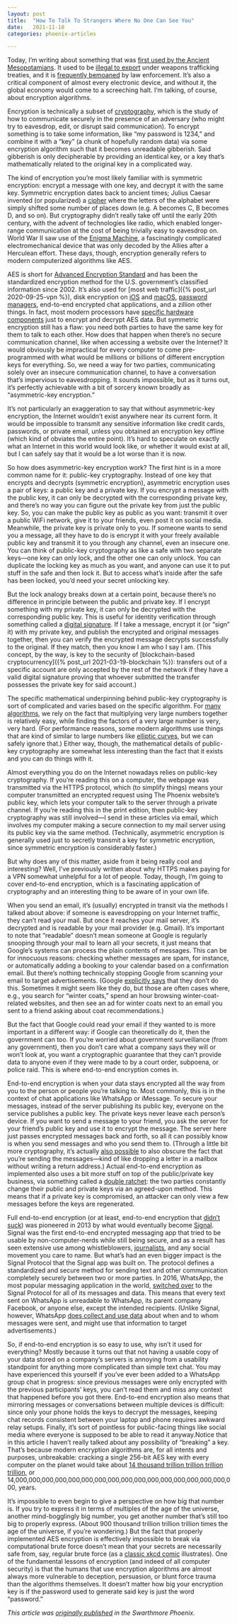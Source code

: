 ```yaml
---
layout: post
title:  "How To Talk To Strangers Where No One Can See You"
date:   2021-11-18
categories: phoenix-articles

---
```


Today, I’m writing about something that was [first used by the Ancient Mesopotamians](https://academy.binance.com/en/articles/history-of-cryptography). It used to be [illegal to export](https://archive.epic.org/crypto/export_controls/itar.html) under weapons trafficking treaties, and it is [frequently bemoaned](https://9to5mac.com/2021/09/13/london-police-chief-attacks-encryption/) by law enforcement. It’s also a critical component of almost every electronic device, and without it, the global economy would come to a screeching halt. I’m talking, of course, about encryption algorithms.

Encryption is technically a subset of [cryptography](https://en.wikipedia.org/wiki/Cryptography), which is the study of how to communicate securely in the presence of an adversary (who might try to eavesdrop, edit, or disrupt said communication). To encrypt something is to take some information, like “my password is 1234,” and combine it with a “key” (a chunk of hopefully random data) via some encryption algorithm such that it becomes unreadable gibberish. Said gibberish is only decipherable by providing an identical key, or a key that’s mathematically related to the original key in a complicated way.

The kind of encryption you’re most likely familiar with is symmetric encryption: encrypt a message with one key, and decrypt it with the same key. Symmetric encryption dates back to ancient times; Julius Caesar invented (or popularized) a [cipher](https://en.wikipedia.org/wiki/Caesar_cipher) where the letters of the alphabet were simply shifted some number of places down (e.g. A becomes C, B becomes D, and so on). But cryptography didn’t really take off until the early 20th century, with the advent of technologies like radio, which enabled longer-range communication at the cost of being trivially easy to eavesdrop on. World War II saw use of the [Enigma Machine](https://en.wikipedia.org/wiki/Enigma_machine#Electrical_pathway), a fascinatingly complicated electromechanical device that was only decoded by the Allies after a Herculean effort. These days, though, encryption generally refers to modern computerized algorithms like AES. 

AES is short for [Advanced Encryption Standard](https://en.wikipedia.org/wiki/Advanced_Encryption_Standard) and has been the standardized encryption method for the U.S. government’s classified information since 2002. It’s also used for [most web traffic]({% post_url 2020-09-25-vpn %}), disk encryption on [iOS](https://support.apple.com/guide/security/data-protection-overview-secf6276da8a/web) and [macOS](https://support.apple.com/guide/security/volume-encryption-with-filevault-sec4c6dc1b6e/web), [password managers](https://support.1password.com/1password-security/), end-to-end encrypted chat applications, and a zillion other things. In fact, most modern processors have [specific hardware components](https://www.intel.com/content/dam/doc/white-paper/advanced-encryption-standard-new-instructions-set-paper.pdf) just to encrypt and decrypt AES data. But symmetric encryption still has a flaw: you need both parties to have the same key for them to talk to each other. How does that happen when there’s no secure communication channel, like when accessing a website over the Internet? It would obviously be impractical for every computer to come pre-programmed with what would be millions or billions of different encryption keys for everything. So, we need a way for two parties, communicating solely over an insecure communication channel, to have a conversation that’s impervious to eavesdropping. It sounds impossible, but as it turns out, it’s perfectly achievable with a bit of sorcery known broadly as “asymmetric-key encryption.”

It’s not particularly an exaggeration to say that without asymmetric-key encryption, the Internet wouldn’t exist anywhere near its current form. It would be impossible to transmit any sensitive information like credit cards, passwords, or private email, unless you obtained an encryption key offline (which kind of obviates the entire point). It’s hard to speculate on exactly what an Internet in this world would look like, or whether it would exist at all, but I can safely say that it would be a lot worse than it is now.

So how does asymmetric-key encryption work? The first hint is in a more common name for it: public-key cryptography. Instead of one key that encrypts and decrypts (symmetric encryption), asymmetric encryption uses a pair of keys: a public key and a private key. If you encrypt a message with the public key, it can only be decrypted with the corresponding private key, and there’s no way you can figure out the private key from just the public key. So, you can make the public key as public as you want: transmit it over a public WiFi network, give it to your friends, even post it on social media. Meanwhile, the private key is private only to you. If someone wants to send you a message, all they have to do is encrypt it with your freely available public key and transmit it to you through any channel, even an insecure one. You can think of public-key cryptography as like a safe with two separate keys—one key can only lock, and the other one can only unlock. You can duplicate the locking key as much as you want, and anyone can use it to put stuff in the safe and then lock it. But to access what’s inside after the safe has been locked, you’d need your secret unlocking key.

But the lock analogy breaks down at a certain point, because there’s no difference in principle between the public and private key. If I encrypt something with my private key, it can only be decrypted with the corresponding public key. This is useful for identity verification through something called a [digital signature](https://en.wikipedia.org/wiki/Digital_signature). If I take a message, encrypt it (or “sign” it) with my private key, and publish the encrypted and original messages together, then you can verify the encrypted message decrypts successfully to the original. If they match, then you know I am who I say I am. (This concept, by the way, is key to the security of [blockchain-based cryptocurrency]({% post_url 2021-03-19-blockchain %}): transfers out of a specific account are only accepted by the rest of the network if they have a valid digital signature proving that whoever submitted the transfer possesses the private key for said account.)

The specific mathematical underpinning behind public-key cryptography is sort of complicated and varies based on the specific algorithm. For [many algorithms](https://en.wikipedia.org/wiki/RSA_(cryptosystem)), we rely on the fact that multiplying very large numbers together is relatively easy, while finding the factors of a very large number is very, very hard. (For performance reasons, some modern algorithms use things that are kind of similar to large numbers like [elliptic curves](https://en.wikipedia.org/wiki/Elliptic-curve_cryptography), but we can safely ignore that.) Either way, though, the mathematical details of public-key cryptography are somewhat less interesting than the fact that it exists and you can do things with it.

Almost everything you do on the Internet nowadays relies on public-key cryptography. If you’re reading this on a computer, the webpage was transmitted via the HTTPS protocol, which (to simplify things) means your computer transmitted an encrypted request using The Phoenix website’s public key, which lets your computer talk to the server through a private channel. If you’re reading this in the print edition, then public-key cryptography was still involved—I send in these articles via email, which involves my computer making a secure connection to my mail server using its public key via the same method. (Technically, asymmetric encryption is generally used just to secretly transmit a key for symmetric encryption, since symmetric encryption is considerably faster.)

But why does any of this matter, aside from it being really cool and interesting? Well, I’ve previously written about why HTTPS makes paying for a VPN somewhat unhelpful for a lot of people. Today, though, I’m going to cover end-to-end encryption, which is a fascinating application of cryptography and an interesting thing to be aware of in your own life.

When you send an email, it’s (usually) encrypted in transit via the methods I talked about above: if someone is eavesdropping on your Internet traffic, they can’t read your mail. But once it reaches your mail server, it’s decrypted and is readable by your mail provider (e.g. Gmail). It’s important to note that “readable” doesn’t mean someone at Google is regularly snooping through your mail to learn all your secrets, it just means that Google’s systems can process the plain contents of messages. This can be for innocuous reasons: checking whether messages are spam, for instance, or automatically adding a booking to your calendar based on a confirmation email. But there’s nothing technically stopping Google from scanning your email to target advertisements. (Google [explicitly says](https://support.google.com/mail/answer/6603) that they don’t do this. Sometimes it might seem like they do, but those are often cases where, e.g., you search for “winter coats,” spend an hour browsing winter-coat-related websites, and then see an ad for winter coats next to an email you sent to a friend asking about coat recommendations.)

But the fact that Google could read your email if they wanted to is more important in a different way: if Google can theoretically do it, then the government can too. If you’re worried about government surveillance (from any government), then you don’t care what a company says they will or won’t look at, you want a cryptographic guarantee that they can’t provide data to anyone even if they were made to by a court order, subpoena, or police raid. This is where end-to-end encryption comes in.

End-to-end encryption is when your data stays encrypted all the way from you to the person or people you’re talking to. Most commonly, this is in the context of chat applications like WhatsApp or iMessage. To secure your messages, instead of the server publishing its public key, everyone on the service publishes a public key. The private keys never leave each person’s device. If you want to send a message to your friend, you ask the server for your friend’s public key and use it to encrypt the message. The server here just passes encrypted messages back and forth, so all it can possibly know is when you send messages and who you send them to. (Through a little bit more cryptography, it’s actually [also possible](https://signal.org/blog/sealed-sender/) to also obscure the fact that you’re sending the messages—kind of like dropping a letter in a mailbox without writing a return address.) Actual end-to-end encryption as implemented also uses a bit more stuff on top of the public/private key business, via something called a [double ratchet](https://signal.org/docs/specifications/doubleratchet/#double-ratchet): the two parties constantly change their public and private keys via an agreed-upon method. This means that if a private key is compromised, an attacker can only view a few messages before the keys are regenerated.

Full end-to-end encryption (or at least, end-to-end encryption that [didn’t suck](https://arstechnica.com/information-technology/2016/12/op-ed-im-giving-up-on-pgp/)) was pioneered in 2013 by what would eventually become [Signal](https://signal.org/en/). Signal was the first end-to-end encrypted messaging app that tried to be usable by non-computer-nerds while still being secure, and as a result has seen extensive use among whistleblowers, [journalists](https://www.nytimes.com/tips), and any social movement you care to name. But what’s had an even bigger impact is the Signal Protocol that the Signal app was built on. The protocol defines a standardized and secure method for sending text and other communication completely securely between two or more parties. In 2016, WhatsApp, the most popular messaging application in the world, [switched over](https://techcrunch.com/2016/04/05/whatsapp-completes-end-to-end-encryption-rollout/?guccounter=1) to the Signal Protocol for all of its messages and data. This means that every text sent on WhatsApp is unreadable to WhatsApp, its parent company Facebook, or anyone else, except the intended recipients. (Unlike Signal, however, WhatsApp [does collect and use data](https://www.whatsapp.com/legal/updates/privacy-policy/?lang=en) about when and to whom messages were sent, and might use that information to target advertisements.)

So, if end-to-end encryption is so easy to use, why isn’t it used for everything? Mostly because it turns out that not having a usable copy of your data stored on a company’s servers is annoying from a usability standpoint for anything more complicated than simple text chat. You may have experienced this yourself if you’ve ever been added to a WhatsApp group chat in progress: since previous messages were only encrypted with the previous participants’ keys, you can’t read them and miss any context that happened before you got there. End-to-end encryption also means that mirroring messages or conversations between multiple devices is difficult: since only your phone holds the keys to decrypt the messages, keeping chat records consistent between your laptop and phone requires awkward relay setups. Finally, it’s sort of pointless for public-facing things like social media where everyone is supposed to be able to read it anyway.Notice that in this article I haven’t really talked about any possibility of “breaking” a key. That’s because modern encryption algorithms are, for all intents and purposes, unbreakable: cracking a single 256-bit AES key with every computer on the planet would take about [14 thousand trillion trillion trillion trillion](https://scrambox.com/article/brute-force-aes/), or 14,000,000,000,000,000,000,000,000,000,000,000,000,000,000,000,000,000, years.

It’s impossible to even begin to give a perspective on how big that number is. If you try to express it in terms of multiples of the age of the universe, another mind-bogglingly big number, you get another number that’s still too big to properly express. (About 900 thousand trillion trillion trillion times the age of the universe, if you’re wondering.) But the fact that properly implemented AES encryption is effectively impossible to break via computational brute force doesn’t mean that your secrets are necessarily safe from, say, regular brute force (as a [classic xkcd comic](https://xkcd.com/538/) illustrates). One of the fundamental lessons of encryption (and indeed of all computer security) is that the humans that use encryption algorithms are almost always more vulnerable to deception, persuasion, or blunt force trauma than the algorithms themselves. It doesn’t matter how big your encryption key is if the password used to generate said key is just the word “password.”

*This article was [originally published](https://swarthmorephoenix.com/2021/11/18/how-to-talk-to-strangers-where-no-one-can-see-you/) in the Swarthmore Phoenix.*
